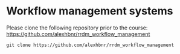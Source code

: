 # Workflow management systems

Please clone the following repository prior to the course: https://github.com/alexhbnr/rrdm_workflow_management

`git clone https://github.com/alexhbnr/rrdm_workflow_management`

